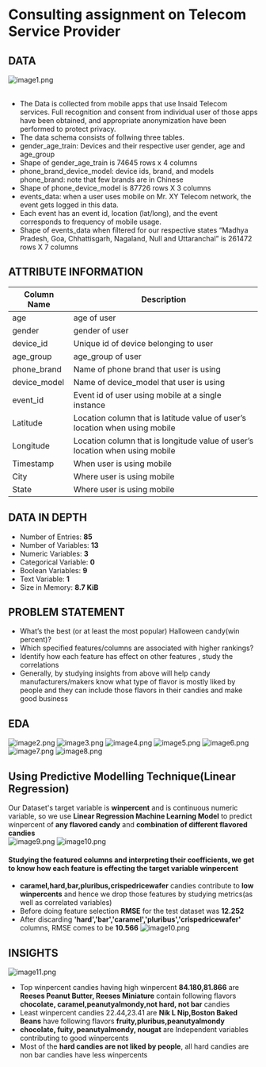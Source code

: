 # Consulting assignment on Telecom Service Provider
## DATA
![image1.png](images/halloweencandies.png)<br><br>
- The Data is collected from mobile apps that use Insaid Telecom services. Full recognition and consent from individual user of those     apps have been obtained, and appropriate anonymization have been performed to protect privacy. 
- The data schema consists of follwing three tables.
- gender_age_train: Devices and their respective user gender, age and age_group
- Shape of gender_age_train is 74645 rows x 4 columns
- phone_brand_device_model: device ids, brand, and models phone_brand: note that few brands are in Chinese
- Shape of phone_device_model is 87726 rows X 3 columns
- events_data: when a user uses mobile on Mr. XY Telecom network, the event gets logged in this data.
- Each event has an event id, location (lat/long), and the event corresponds to frequency of mobile usage.
- Shape of events_data when filtered for our respective states “Madhya Pradesh, Goa, Chhattisgarh, Nagaland, Null and Uttaranchal” is     261472 rows X 7 columns
## ATTRIBUTE INFORMATION
| Column Name   			| Description                                              		  |
| ------------- 			| --------------------------------------------------------------|                                            		
| age                    | age of user                                   	  | 
| gender        		| gender of user                     				        |  
| device_id          		| Unique id of device belonging to user                                         | 
| age_group       			| age_group of user      							            |                                            
| phone_brand       | Name of phone brand that user is using            |   
| device_model       				| Name of device_model that user is using                                      	|
| event_id 		| Event id of user using mobile at a single instance   |
| Latitude          			| Location column that is latitude value of user’s location when using mobile                       |
| Longitude          				| Location column that is longitude value of user’s location when using mobile                 |
| Timestamp    				| When user is using mobile                   |
| City				| Where user is using mobile 	|
| State 				| Where user is using mobile	|<br>
## DATA IN DEPTH
- Number of Entries:     __85__
- Number of Variables:   __13__
- Numeric Variables:     __3__
- Categorical Variable:  __0__
- Boolean Variables:     __9__
- Text Variable:         __1__
- Size in Memory:      __8.7 KiB__
## PROBLEM STATEMENT
- What’s the best (or at least the most popular) Halloween candy(win percent)?
- Which specified features/columns are associated with higher rankings?
- Identify how each feature has effect on other features , study the correlations
- Generally, by studying insights from above will help candy manufacturers/makers know what type of flavor is mostly liked by people and they can include those flavors in their candies and make good business
## EDA
![image2.png](images/chocolatecount.png)
![image3.png](images/winpercentrange.png)
![image4.png](images/chocowinpercent.png)
![image5.png](images/peanutysugar.png)
![image6.png](images/peanutyprice.png)
![image7.png](images/peanutypairplot.png)
![image8.png](images/corr.png)<br>
## Using Predictive Modelling Technique(Linear Regression)
Our Dataset's target variable is __winpercent__ and is continuous numeric variable, so we use __Linear Regression Machine Learning Model__ to predict winpercent of __any flavored candy__ and __combination of different flavored candies__  
![image9.png](images/LR.png)
![image10.png](images/SLR.png)<br>
#### Studying the featured columns and interpreting their coefficients, we get to know how each feature is effecting the target variable __winpercent__
- __caramel,hard,bar,pluribus,crispedricewafer__ candies contribute to __low winpercents__ and hence we drop those features by studying metrics(as well as correlated variables)
- Before doing feature selection __RMSE__ for the test dataset was __12.252__
- After discarding __'hard','bar','caramel','pluribus','crispedricewafer'__ columns, RMSE comes to be __10.566__
![image10.png](images/regressioncurv.png)<br/>
## INSIGHTS
![image11.png](images/insight.png)<br/>
- Top winpercent candies having high winpercent __84.180,81.866__ are __Reeses Peanut Butter, Reeses Miniature__ contain following flavors
     __chocolate, caramel,peanutyalmondy,not hard, not bar__ candies
- Least winpercent candies 22.44,23.41 are __Nik L Nip,Boston Baked Beans__ have following flavors
     __fruity,pluribus,peanutyalmondy__
- __chocolate, fuity, peanutyalmondy, nougat__ are Independent variables contributing to good winpercents
- Most of the __hard candies are not liked by people__, all hard candies are non bar candies have less winpercents
